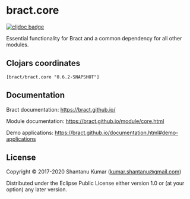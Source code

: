 # bract.core

[![cljdoc badge](https://cljdoc.org/badge/bract/bract.core)](https://cljdoc.org/d/bract/bract.core)

Essential functionality for Bract and a common dependency for all other modules.


## Clojars coordinates

`[bract/bract.core "0.6.2-SNAPSHOT"]`


## Documentation

Bract documentation: https://bract.github.io/

Module documentation: https://bract.github.io/module/core.html

Demo applications: https://bract.github.io/documentation.html#demo-applications


## License

Copyright © 2017-2020 Shantanu Kumar (kumar.shantanu@gmail.com)

Distributed under the Eclipse Public License either version 1.0 or (at
your option) any later version.
